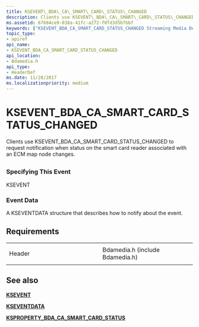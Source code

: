 ```yaml
---
title: KSEVENT\_BDA\_CA\_SMART\_CARD\_STATUS\_CHANGED
description: Clients use KSEVENT\_BDA\_CA\_SMART\_CARD\_STATUS\_CHANGED to request notification when status on the smart card reader associated with an ECM map node changes.
ms.assetid: 67684ce9-038a-41fc-a272-f0fd3d5bfbbf
keywords: ["KSEVENT_BDA_CA_SMART_CARD_STATUS_CHANGED Streaming Media Devices"]
topic_type:
- apiref
api_name:
- KSEVENT_BDA_CA_SMART_CARD_STATUS_CHANGED
api_location:
- Bdamedia.h
api_type:
- HeaderDef
ms.date: 11/28/2017
ms.localizationpriority: medium
---
```


# KSEVENT\_BDA\_CA\_SMART\_CARD\_STATUS\_CHANGED


Clients use KSEVENT\_BDA\_CA\_SMART\_CARD\_STATUS\_CHANGED to request notification when status on the smart card reader associated with an ECM map node changes.

## <span id="ddk_ksevent_bda_ca_smart_card_status_changed_ks"></span><span id="DDK_KSEVENT_BDA_CA_SMART_CARD_STATUS_CHANGED_KS"></span>


### <span id="specifying_this_event"></span><span id="SPECIFYING_THIS_EVENT"></span>Specifying This Event

KSEVENT

### <span id="event_data"></span><span id="EVENT_DATA"></span>Event Data

A KSEVENTDATA structure that describes how to notify about the event.

Requirements
------------

<table>
<colgroup>
<col width="50%" />
<col width="50%" />
</colgroup>
<tbody>
<tr class="odd">
<td><p>Header</p></td>
<td>Bdamedia.h (include Bdamedia.h)</td>
</tr>
</tbody>
</table>

## See also


[**KSEVENT**](https://docs.microsoft.com/previous-versions/ff561744(v=vs.85))

[**KSEVENTDATA**](https://docs.microsoft.com/windows-hardware/drivers/ddi/ks/ns-ks-kseventdata)

[**KSPROPERTY\_BDA\_CA\_SMART\_CARD\_STATUS**](ksproperty-bda-ca-smart-card-status.md)

 

 






